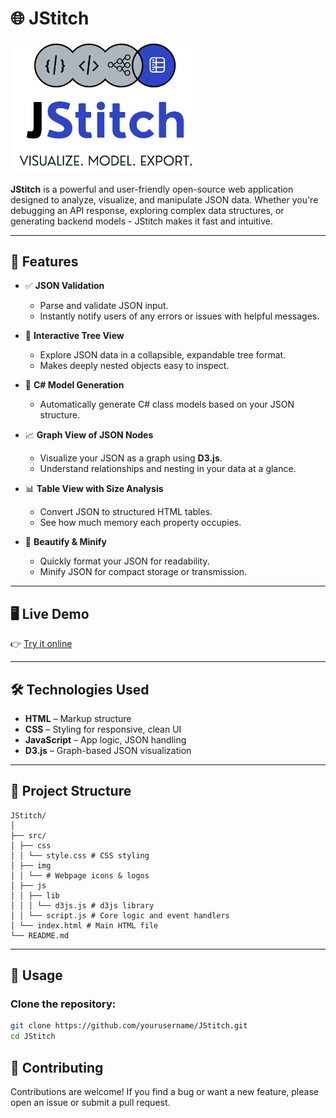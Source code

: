 # 🌐 JStitch

<img src="https://github.com/kjagdeesh/JStitch/blob/master/src/img/logo.png" width=300/><br><br>
**JStitch** is a powerful and user-friendly open-source web application designed to analyze, visualize, and manipulate JSON data. Whether you're debugging an API response, exploring complex data structures, or generating backend models - JStitch makes it fast and intuitive.

---

## 🚀 Features

- ✅ **JSON Validation**
  - Parse and validate JSON input.
  - Instantly notify users of any errors or issues with helpful messages.

- 🌳 **Interactive Tree View**
  - Explore JSON data in a collapsible, expandable tree format.
  - Makes deeply nested objects easy to inspect.

- 🧾 **C# Model Generation**
  - Automatically generate C# class models based on your JSON structure.

- 📈 **Graph View of JSON Nodes**
  - Visualize your JSON as a graph using **D3.js**.
  - Understand relationships and nesting in your data at a glance.

- 📊 **Table View with Size Analysis**
  - Convert JSON to structured HTML tables.
  - See how much memory each property occupies.

- 🎨 **Beautify & Minify**
  - Quickly format your JSON for readability.
  - Minify JSON for compact storage or transmission.

---

## 🖥 Live Demo

👉 [Try it online](https://kjagdeesh.github.io/JStitch/src/index.html)

---

## 🛠 Technologies Used

- **HTML** – Markup structure  
- **CSS** – Styling for responsive, clean UI  
- **JavaScript** – App logic, JSON handling  
- **D3.js** – Graph-based JSON visualization  

---

## 📂 Project Structure
```
JStitch/
│
├── src/
│ ├── css
│ │ └── style.css # CSS styling
│ ├── img
│ │ └── # Webpage icons & logos
│ ├── js
│ │ ├── lib
│ │ │ └── d3js.js # d3js library
│ │ └── script.js # Core logic and event handlers
│ └── index.html # Main HTML file
└── README.md
```

---

## 🧪 Usage

### Clone the repository:

```bash
git clone https://github.com/yourusername/JStitch.git
cd JStitch
```

## 🤝 Contributing
Contributions are welcome!
If you find a bug or want a new feature, please open an issue or submit a pull request.

